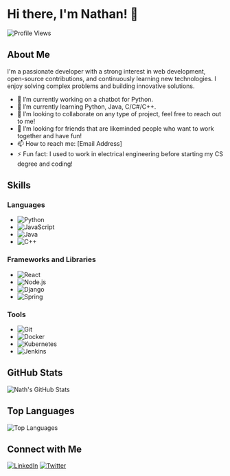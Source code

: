 # Hi there, I'm Nathan! 👋

![Profile Views](https://komarev.com/ghpvc/?username=nath8558&color=blueviolet)

## About Me

I'm a passionate developer with a strong interest in web development, open-source contributions, and continuously learning new technologies. I enjoy solving complex problems and building innovative solutions.

- 🔭 I’m currently working on a chatbot for Python.
- 🌱 I’m currently learning Python, Java, C/C#/C++.
- 👯 I’m looking to collaborate on any type of project, feel free to reach out to me!
- 🤔 I’m looking for friends that are likeminded people who want to work together and have fun!
- 📫 How to reach me: [Email Address]
- ⚡ Fun fact: I used to work in electrical engineering before starting my CS degree and coding!

## Skills

### Languages
- ![Python](https://img.shields.io/badge/-Python-000?&logo=Python)
- ![JavaScript](https://img.shields.io/badge/-JavaScript-000?&logo=JavaScript)
- ![Java](https://img.shields.io/badge/-Java-000?&logo=Java)
- ![C++](https://img.shields.io/badge/-C++-000?&logo=C++)

### Frameworks and Libraries
- ![React](https://img.shields.io/badge/-React-000?&logo=React)
- ![Node.js](https://img.shields.io/badge/-Node.js-000?&logo=Node.js)
- ![Django](https://img.shields.io/badge/-Django-000?&logo=Django)
- ![Spring](https://img.shields.io/badge/-Spring-000?&logo=Spring)

### Tools
- ![Git](https://img.shields.io/badge/-Git-000?&logo=Git)
- ![Docker](https://img.shields.io/badge/-Docker-000?&logo=Docker)
- ![Kubernetes](https://img.shields.io/badge/-Kubernetes-000?&logo=Kubernetes)
- ![Jenkins](https://img.shields.io/badge/-Jenkins-000?&logo=Jenkins)

## GitHub Stats

![Nath's GitHub Stats](https://github-readme-stats.vercel.app/api?username=nath8558&show_icons=true&hide_border=true)

## Top Languages

![Top Languages](https://github-readme-stats.vercel.app/api/top-langs/?username=nath8558&layout=compact&hide_border=true)

## Connect with Me

[![LinkedIn](https://img.shields.io/badge/-LinkedIn-000?&logo=LinkedIn)](https://www.linkedin.com/in/nath8558)
[![Twitter](https://img.shields.io/badge/-Twitter-000?&logo=Twitter)](https://twitter.com/nath8558)
